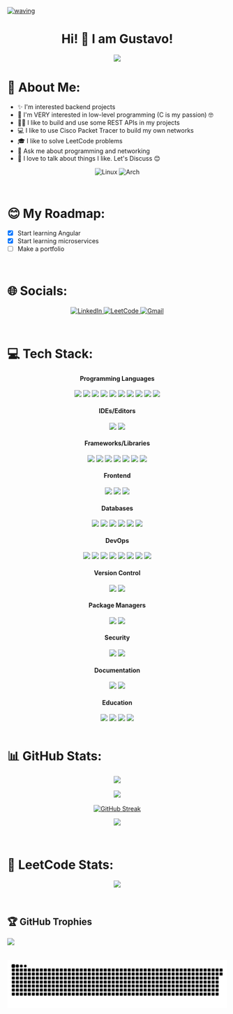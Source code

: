 [![waving](https://capsule-render.vercel.app/api?type=waving&height=200&color=317bbd)](https://github.com/kyechan99/capsule-render)

<h1 align="center">Hi! 👋 I am Gustavo!</h1>

<p align="center">
  <img src="https://readme-typing-svg.demolab.com/?lines=A+Java+programmer!;A+Full+Stack+learner!;A+network+learner!;A+cybersecurity+learner!&font=Fira%20Code&center=true&width=380&height=50&duration=4000&pause=1000">
</p>

# 💫 About Me:
- ✨ I'm interested backend projects
- 🌱 I'm VERY interested in low-level programming (C is my passion) 🤓
- 🧑‍💻 I like to build and use some REST APIs in my projects
- 💻 I like to use Cisco Packet Tracer to build my own networks
- 🎓 I like to solve LeetCode problems
- 💬 Ask me about programming and networking
- 🤝 I love to talk about things I like. Let's Discuss 😊

<div align="center">

  ![Linux](https://img.shields.io/badge/Linux-FCC624?logo=linux&logoColor=black)
  ![Arch](https://img.shields.io/badge/Arch%20Linux-1793D1?logo=arch-linux&logoColor=fff)
  
</div>

<br>

# 😊 My Roadmap:
- [x] Start learning Angular
- [x] Start learning microservices
- [ ] Make a portfolio

<br>

# 🌐 Socials:

<p align="center">
  <a href="https://www.linkedin.com/in/gustanol">
    <img src="https://custom-icon-badges.demolab.com/badge/LinkedIn-0A66C2?logo=linkedin-white&logoColor=fff" alt="LinkedIn"/>
  </a>
  <a href="https://leetcode.com/u/gustanol">
    <img src="https://img.shields.io/badge/LeetCode-000000?logo=LeetCode&logoColor=#d16c06" alt="LeetCode"/>
  </a>
  <a href="mailto:gualeixos456@gmail.com">
    <img src="https://img.shields.io/badge/Gmail-D14836?logo=gmail&logoColor=white" alt="Gmail"/>
  </a>
</p>

<br>

# 💻 Tech Stack:

<div width="100%" align="center">
   <div>
    <span><h4>Programming Languages</h4></span>
    <img src="https://img.shields.io/badge/Java-%23ED8B00.svg?logo=openjdk&logoColor=white">
    <img src="https://img.shields.io/badge/c-%2300599C.svg?logo=c&logoColor=white">
    <img src="https://img.shields.io/badge/bash_script-%23121011.svg?logo=gnu-bash&logoColor=white">
    <img src="https://img.shields.io/badge/Go-%2300ADD8.svg?&logo=go&logoColor=white">
    <img src="https://img.shields.io/badge/JavaScript-F7DF1E?logo=javascript&logoColor=000">
    <img src="https://img.shields.io/badge/TypeScript-3178C6?logo=typescript&logoColor=fff">
    <img src="https://img.shields.io/badge/php-%23777BB4.svg?&logo=php&logoColor=white">
    <img src="https://img.shields.io/badge/Python-3776AB?logo=python&logoColor=fff">
    <img src="https://img.shields.io/badge/R-%23276DC3.svg?logo=r&logoColor=white">
    <img src="https://img.shields.io/badge/JSON-000?logo=json&logoColor=fff">
  </div>
</div>

<div width="100%" align="center">
  <div>
    <span><h4>IDEs/Editors</h4></span>
    <img src="https://img.shields.io/badge/NeoVim-%2357A143.svg?logo=neovim&logoColor=white">
    <img src="https://img.shields.io/badge/VIM-%2311AB00.svg?logo=vim&logoColor=white">
  </div>   
</div>

<div width="100%" align="center">
  <div>
    <span><h4>Frameworks/Libraries</h4></span>
    <img src="https://img.shields.io/badge/Spring-%236DB33F.svg?logo=spring&logoColor=fff">
    <img src="https://img.shields.io/badge/Spring%20Boot-6DB33F?logo=springboot&logoColor=fff">
    <img src="https://img.shields.io/badge/Hibernate-59666C?logo=hibernate&logoColor=fff">
    <img src="https://img.shields.io/badge/Node.js-6DA55F?logo=node.js&logoColor=white">
    <img src="https://img.shields.io/badge/Express.js-%23404d59.svg?logo=express&logoColor=%2361DAFB">
    <img src="https://img.shields.io/badge/.NET-512BD4?logo=dotnet&logoColor=fff">
    <img src="https://img.shields.io/badge/Angular-%23DD0031.svg?logo=angular&logoColor=white">
  </div>
</div>

<div width="100%" align="center">
  <div>
    <span><h4>Frontend</h4></span>
    <img src="https://img.shields.io/badge/Sass-C69?logo=sass&logoColor=fff">
    <img src="https://img.shields.io/badge/bootstrap-%238511FA?logo=bootstrap&logoColor=fff">
    <img src="https://img.shields.io/badge/Angular-%23DD0031.svg?logo=angular&logoColor=white">
  </div>
</div>

<div width="100%" align="center">
  <div>
    <span><h4>Databases</h4></span>
    <img src="https://img.shields.io/badge/PostgreSQL-%23316192.svg?logo=postgresql&logoColor=white">
    <img src="https://img.shields.io/badge/MySQL-4479A1?logo=mysql&logoColor=fff">
    <img src="https://img.shields.io/badge/MongoDB-%234ea94b.svg?logo=mongodb&logoColor=white">
    <img src="https://img.shields.io/badge/SQLite-%2307405e.svg?logo=sqlite&logoColor=white">
    <img src="https://img.shields.io/badge/Redis-%23DD0031.svg?logo=redis&logoColor=white">
    <img src="https://img.shields.io/badge/MariaDB-003545?logo=mariadb&logoColor=white">
  </div>   
</div>

<div width="100%" align="center">
  <div>
    <span><h4>DevOps</h4></span>
    <img src="https://img.shields.io/badge/Docker-2496ED?logo=docker&logoColor=fff">
    <img src="https://img.shields.io/badge/Podman-892CA0.svg?logo=Podman&logoColor=white">
    <img src="https://img.shields.io/badge/GitHub_Actions-2088FF?logo=github-actions&logoColor=white">
    <img src="https://img.shields.io/badge/Jenkins-D24939?logo=jenkins&logoColor=white">
    <img src="https://img.shields.io/badge/Kubernetes-326CE5?logo=kubernetes&logoColor=fff">
    <img src="https://img.shields.io/badge/Ansible-EE0000.svg?logo=Ansible&logoColor=white">
    <img src="https://img.shields.io/badge/Prometheus-E6522C.svg?logo=Prometheus&logoColor=white">
    <img src="https://img.shields.io/badge/Grafana-F46800.svg?logo=Grafana&logoColor=white">
  </div>   
</div>

<div width="100%" align="center">
  <div>
    <span><h4>Version Control</h4></span>
    <img src="https://img.shields.io/badge/Git-F05032.svg?logo=Git&logoColor=white">
    <img src="https://img.shields.io/badge/GitHub-%23121011.svg?logo=github&logoColor=white">
  </div>   
</div>

<div width="100%" align="center">
  <div>
    <span><h4>Package Managers</h4></span>
    <img src="https://img.shields.io/badge/Maven-C71A36.svg?logo=Apache-Maven&logoColor=white">
    <img src="https://img.shields.io/badge/npm-CB3837.svg?logo=npm&logoColor=white">
  </div>   
</div>

<div width="100%" align="center">
  <div>
    <span><h4>Security</h4></span>
    <img src="https://img.shields.io/badge/Spring%20Security-6DB33F.svg?logo=Spring-Security&logoColor=white">
    <img src="https://img.shields.io/badge/JWT-000000.svg?logo=JSON-Web-Tokens&logoColor=white">
  </div>   
</div>

<div width="100%" align="center">
  <div>
    <span><h4>Documentation</h4></span>
    <img src="https://img.shields.io/badge/Markdown-000000.svg?logo=Markdown&logoColor=white">
    <img src="https://img.shields.io/badge/LaTeX-008080.svg?logo=LaTeX&logoColor=white">
  </div>   
</div>

<div width="100%" align="center">
  <div>
    <span><h4>Education</h4></span>
    <img src="https://img.shields.io/badge/Cisco-1BA0D7.svg?logo=Cisco&logoColor=white">
    <img src="https://img.shields.io/badge/W3Schools-04AA6D?logo=w3schools&logoColor=fff">
    <img src="https://img.shields.io/badge/Udemy-A435F0?logo=udemy&logoColor=fff">
    <img src="https://img.shields.io/badge/GeeksforGeeks-298D46?logo=geeksforgeeks&logoColor=white">
  </div>   
</div>

<br>

# 📊 GitHub Stats:

<div align="center">

  ![](https://github-readme-stats.vercel.app/api/top-langs/?username=Gustanol&theme=transparent&langs_count=20&layout=donut&hide=html,css,lua,ejs)

  ![](https://github-readme-stats.vercel.app/api?username=Gustanol&show_icons=true&hide=issues,prs&theme=transparent)

  [![GitHub Streak](https://streak-stats.demolab.com/?user=Gustanol&theme=transparent)](https://git.io/streak-stats)

  ![](https://github-readme-stats.vercel.app/api/wakatime?username=Gustanol&layout=compact&theme=transparent)

</div>

<br>

# 🦾 LeetCode Stats:

<div align="center">
  
  ![](https://leetcard.jacoblin.cool/gustanol?border=2&ext=activity)
  
</div>

<br>

## 🏆 GitHub Trophies
![](https://github-profile-trophy.vercel.app/?username=Gustanol&theme=radical&no-frame=false&no-bg=true&margin-w=4)

<br>


<picture>
  <source media="(prefers-color-scheme: dark)" srcset="https://raw.githubusercontent.com/Gustanol/Gustanol/output/github-snake-dark.svg" />
  <source media="(prefers-color-scheme: light)" srcset="https://raw.githubusercontent.com/Gustanol/Gustanol/output/github-snake.svg" />
  <img alt="github-snake" src="https://raw.githubusercontent.com/Gustanol/Gustanol/output/github-snake.svg" />
</picture>
